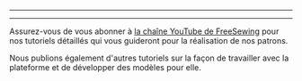 ***

***

Assurez-vous de vous abonner à [la chaîne YouTube de FreeSewing](https://youtube.com/channel/UCLAyxEL72gHvuKBpa-GmCvQ) pour nos tutoriels détaillés qui vous guideront pour la réalisation de nos patrons.

Nous publions également d'autres tutoriels sur la façon de travailler avec la plateforme et de développer des modèles pour elle.
